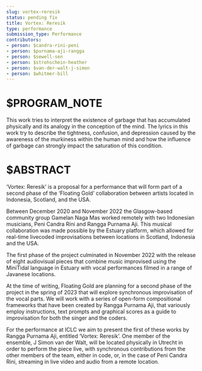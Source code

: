 ```yaml
---
slug: vortex-reresik
status: pending fix
title: Vortex: Reresik
type: performance
submission_type: Performance
contributors:
- person: $candra-rini-peni
- person: $purnama-aji-rangga
- person: $sewell-sen
- person: $strohschein-heather
- person: $van-der-walt-j-simon
- person: $whitmer-bill
---
```


# $PROGRAM_NOTE

This work tries to interpret the existence of garbage that has accumulated physically and its analogy in the conception of the mind. The lyrics in this work try to describe the tightness, confusion, and depression caused by the awareness of the murkiness within the human mind and how the influence of garbage can strongly impact the saturation of this condition.

# $ABSTRACT

‘Vortex: Reresik’ is a proposal for a performance that will form part of a second phase of the ‘Floating Gold’ collaboration between artists located in Indonesia, Scotland, and the USA.

Between December 2020 and November 2022 the Glasgow-based community group Gamelan Naga Mas worked remotely with two Indonesian musicians, Peni Candra Rini and Rangga Purnama Aji. This musical collaboration was made possible by the Estuary platform, which allowed for real-time livecoded improvisations between locations in Scotland, Indonesia and the USA.

The first phase of the project culminated in November 2022 with the release of eight audiovisual pieces that combine music improvised using the MiniTidal language in Estuary with vocal performances filmed in a range of Javanese locations.

At the time of writing, Floating Gold are planning for a second phase of the project in the spring of 2023 that will explore synchronous improvisation of the vocal parts. We will work with a series of open-form compositional frameworks that have been created by Rangga Purnama Aji, that variously employ instructions, text prompts and graphical scores as a guide to improvisation for both the singer and the coders.

For the performance at ICLC we aim to present the first of these works by Rangga Purnama Aji, entitled ‘Vortex: Reresik’. One member of the ensemble, J Simon van der Walt, will be located physically in Utrecht in order to perform the piece live, with synchronous contributions from the other members of the team, either in code, or, in the case of Peni Candra Rini, streaming in live video and audio from a remote location.

